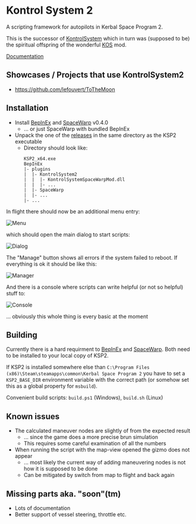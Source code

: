 # Kontrol System 2

A scripting framework for autopilots in Kerbal Space Program 2.

This is the successor of [KontrolSystem](https://github.com/untoldwind/KontrolSystem) which in turn was (supposed to be) the spiritual offspring of the wonderful [KOS](https://github.com/KSP-KOS/KOS) mod.

[Documentation](https://kontrolsystem2.readthedocs.io)

## Showcases / Projects that use KontrolSystem2

* https://github.com/lefouvert/ToTheMoon

## Installation

* Install [BepInEx](https://github.com/BepInEx/BepInEx) and [SpaceWarp](https://github.com/SpaceWarpDev/SpaceWarp) v0.4.0
  * ... or just SpaceWarp with bundled BepInEx
* Unpack the one of the [releases](https://github.com/untoldwind/KontrolSystem2/releases) in the same directory as the KSP2 executable
  * Directory should look like:
    ```
    KSP2_x64.exe
    BepInEx
    |- plugins
    |  |- KontrolSystem2
    |  |  |- KontrolSystemSpaceWarpMod.dll
    |  |  |- ...
    |  |- SpaceWarp
    |  |- ...
    |- ...
    ```

In flight there should now be an additional menu entry:

![Menu](docs/quickstart/menu1.png)

which should open the main dialog to start scripts:

![Dialog](docs/quickstart/dialog1.png)

The "Manage" button shows all errors if the system failed to reboot. If everything is ok it should be like this:

![Manager](docs/quickstart/manager1.png)

And there is a console where scripts can write helpful (or not so helpful) stuff to:

![Console](docs/quickstart/console1.png)

... obviously this whole thing is every basic at the moment

## Building

Currently there is a hard requirment to [BepInEx](https://github.com/BepInEx/BepInEx) and [SpaceWarp](https://github.com/SpaceWarpDev/SpaceWarp). Both need to be installed to your local copy of KSP2.

If KSP2 is installed somewhere else than `C:\Program Files (x86)\Steam\steamapps\common\Kerbal Space Program 2` you have to set a `KSP2_BASE_DIR` environment variable with the correct path (or somehow set this as a global property for `msbuild`).

Convenient build scripts: `build.ps1` (Windows), `build.sh` (Linux)

## Known issues

* The calculated maneuver nodes are slightly of from the expected result
  * ... since the game does a more precise brun simulation
  * This requires some careful examination of all the numbers
* When running the script with the map-view opened the gizmo does not appear
  * ... most likely the current way of adding maneuvering nodes is not how it is supposed to be done
  * Can be mitigated by switch from map to flight and back again

## Missing parts aka. "soon"(tm)

* Lots of documentation
* Better support of vessel steering, throttle etc.
